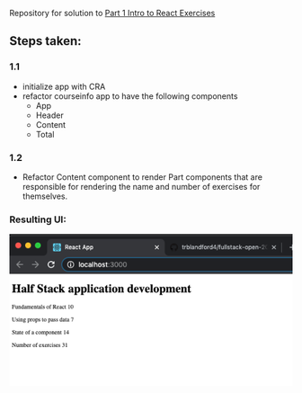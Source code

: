 Repository for solution to [Part 1 Intro to React Exercises](https://fullstackopen.com/en/part1/introduction_to_react#exercises)



## Steps taken:

### 1.1

- initialize app with CRA
- refactor courseinfo app to have the following components
  - App
  - Header
  - Content
  - Total

### 1.2

- Refactor Content component to render Part components that are responsible for rendering the name and number of exercises for themselves.

### Resulting UI: 

![1.1_screenshot](../assets/1.1_screenshot.png)